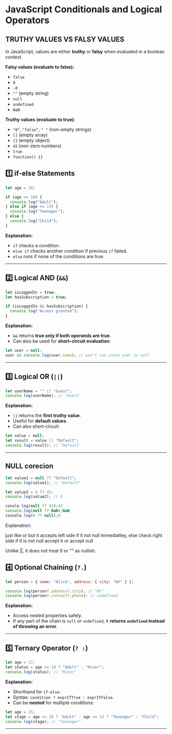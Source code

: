 
# JavaScript Conditionals and Logical Operators

## TRUTHY VALUES VS FALSY VALUES
In JavaScript, values are either **truthy** or **falsy** when evaluated in a boolean context.

**Falsy values (evaluate to false):**
- `false`
- `0`
- `-0`
- `""` (empty string)
- `null`
- `undefined`
- `NaN`

**Truthy values (evaluate to true):**
- `"0"`, `"false"`, `" "` (non-empty strings)
- `[]` (empty array)
- `{}` (empty object)
- `42` (non-zero numbers)
- `true`
- `function() {}`
## 1️⃣ if-else Statements

```js
let age = 20;

if (age >= 18) {
  console.log("Adult");
} else if (age >= 13) {
  console.log("Teenager");
} else {
  console.log("Child");
}
````

**Explanation:**

* `if` checks a condition.
* `else if` checks another condition if previous `if` failed.
* `else` runs if none of the conditions are true.

---

## 2️⃣ Logical AND (`&&`)

```js
let isLoggedIn = true;
let hasSubscription = true;

if (isLoggedIn && hasSubscription) {
  console.log("Access granted");
}
```

**Explanation:**

* `&&` returns **true only if both operands are true**.
* Can also be used for **short-circuit evaluation**:

```js
let user = null;
user && console.log(user.name); // won't run since user is null
```

---

## 3️⃣ Logical OR (`||`)

```js
let userName = "" || "Guest";
console.log(userName); // "Guest"
```

**Explanation:**

* `||` returns the **first truthy value**.
* Useful for **default values**.
* Can also short-circuit:

```js
let value = null;
let result = value || "Default";
console.log(result); // "Default"
```

---
## NULL corecion
```js
let value1 = null ?? "Default";
console.log(value1); // "Default"

let value2 = 0 ?? 42;
console.log(value2); // 0

conole.log(null ?? 42);42
console.log(null ?? NaN);NaN
cosnole.log(0 ?? null);0
```
Explanation:

just like or but it accepts left side if it not null immediatley, else check right side if it is not null accept it or accept null

Unlike ||, it does not treat 0 or "" as nullish.
## 4️⃣ Optional Chaining (`?.`)

```js
let person = { name: "Alice", address: { city: "NY" } };

console.log(person?.address?.city); // "NY"
console.log(person?.contact?.phone); // undefined
```

**Explanation:**

* Access nested properties safely.
* If any part of the chain is `null` or `undefined`, it **returns `undefined` instead of throwing an error**.

---

## 5️⃣ Ternary Operator (`? :`)

```js
let age = 17;
let status = age >= 18 ? "Adult" : "Minor";
console.log(status); // "Minor"
```

**Explanation:**

* Shorthand for `if-else`.
* Syntax: `condition ? exprIfTrue : exprIfFalse`.
* Can be **nested** for multiple conditions:

```js
let age = 15;
let stage = age >= 18 ? "Adult" : age >= 13 ? "Teenager" : "Child";
console.log(stage); // "Teenager"
```

---


```


